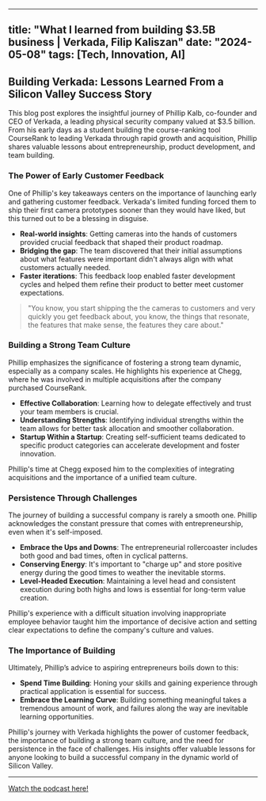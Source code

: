 
---
title: "What I learned from building $3.5B business | Verkada, Filip Kaliszan"
date: "2024-05-08"
tags: [Tech, Innovation, AI]
---

## Building Verkada: Lessons Learned From a Silicon Valley Success Story

This blog post explores the insightful journey of Phillip Kalb, co-founder and CEO of Verkada, a leading physical security company valued at $3.5 billion. From his early days as a student building the course-ranking tool CourseRank to leading Verkada through rapid growth and acquisition, Phillip shares valuable lessons about entrepreneurship, product development, and team building.

### The Power of Early Customer Feedback

One of Phillip's key takeaways centers on the importance of launching early and gathering customer feedback. Verkada's limited funding forced them to ship their first camera prototypes sooner than they would have liked, but this turned out to be a blessing in disguise. 

* **Real-world insights**: Getting cameras into the hands of customers provided crucial feedback that shaped their product roadmap. 
* **Bridging the gap**:  The team discovered that their initial assumptions about what features were important didn't always align with what customers actually needed.
* **Faster iterations**: This feedback loop enabled faster development cycles and helped them refine their product to better meet customer expectations.

> "You know, you start shipping the the cameras to customers and very quickly you get feedback about, you know, the things that resonate, the features that make sense, the features they care about."

### Building a Strong Team Culture

Phillip emphasizes the significance of fostering a strong team dynamic, especially as a company scales. He highlights his experience at Chegg, where he was involved in multiple acquisitions after the company purchased CourseRank. 

* **Effective Collaboration**:  Learning how to delegate effectively and trust your team members is crucial. 
* **Understanding Strengths**: Identifying individual strengths within the team allows for better task allocation and smoother collaboration.
* **Startup Within a Startup**: Creating self-sufficient teams dedicated to specific product categories can accelerate development and foster innovation. 

Phillip's time at Chegg exposed him to the complexities of integrating acquisitions and the importance of a unified team culture.

### Persistence Through Challenges

The journey of building a successful company is rarely a smooth one. Phillip acknowledges the constant pressure that comes with entrepreneurship, even when it's self-imposed. 

* **Embrace the Ups and Downs**: The entrepreneurial rollercoaster includes both good and bad times, often in cyclical patterns.
* **Conserving Energy**:  It's important to "charge up" and store positive energy during the good times to weather the inevitable storms.
* **Level-Headed Execution**:  Maintaining a level head and consistent execution during both highs and lows is essential for long-term value creation. 

Phillip's experience with a difficult situation involving inappropriate employee behavior taught him the importance of decisive action and setting clear expectations to define the company's culture and values.

### The Importance of Building

Ultimately, Phillip’s advice to aspiring entrepreneurs boils down to this:

* **Spend Time Building**:  Honing your skills and gaining experience through practical application is essential for success.
* **Embrace the Learning Curve**:   Building something meaningful takes a tremendous amount of work, and failures along the way are inevitable learning opportunities. 

Phillip's journey with Verkada highlights the power of customer feedback, the importance of building a strong team culture, and the need for persistence in the face of challenges. His insights offer valuable lessons for anyone looking to build a successful company in the dynamic world of Silicon Valley.

---
        




<a href="https://youtube.com/watch?v=ZfNox6j8oxM" target="_blank">Watch the podcast here!</a>
